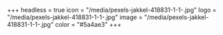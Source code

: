 +++
headless = true
icon = "/media/pexels-jakkel-418831-1-1-.jpg"
logo = "/media/pexels-jakkel-418831-1-1-.jpg"
image = "/media/pexels-jakkel-418831-1-1-.jpg"
color = "#5a4ae3"
+++
